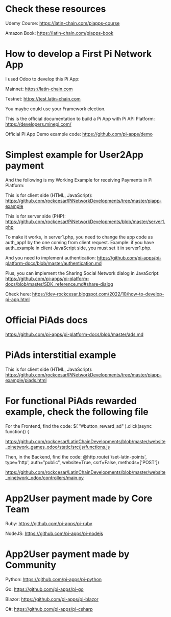 # Check these resources

Udemy Course:
https://latin-chain.com/piapps-course

Amazon Book:
https://latin-chain.com/piapps-book

# How to develop a First Pi Network App

I used Odoo to develop this Pi App:

Mainnet: https://latin-chain.com

Testnet: https://test.latin-chain.com

You maybe could use your Framework election.

This is the official documentation to build a Pi App with Pi API Platform:
https://developers.minepi.com/

Official Pi App Demo example code:
https://github.com/pi-apps/demo

# Simplest example for User2App payment

And the following is my Working Example for receiving Payments in Pi Platform:

This is for client side (HTML, JavaScript):
https://github.com/rockcesar/PiNetworkDevelopments/tree/master/piapp-example

This is for server side (PHP):
https://github.com/rockcesar/PiNetworkDevelopments/blob/master/server1.php

To make it works, in server1.php, you need to change the app code as auth_app1
by the one coming from client request. Example: if you have auth_example
in client JavaScript side, you must set it in server1.php.

And you need to implement authentication:
https://github.com/pi-apps/pi-platform-docs/blob/master/authentication.md

Plus, you can implement the Sharing Social Network dialog in JavaScript:
https://github.com/pi-apps/pi-platform-docs/blob/master/SDK_reference.md#share-dialog

Check here:
https://dev-rockcesar.blogspot.com/2022/10/how-to-develop-pi-app.html

# Official PiAds docs

https://github.com/pi-apps/pi-platform-docs/blob/master/ads.md

# PiAds interstitial example

This is for client side (HTML, JavaScript):
https://github.com/rockcesar/PiNetworkDevelopments/tree/master/piapp-example/piads.html

# For functional PiAds rewarded example, check the following file

For the Frontend, find the code: $( "#button_reward_ad" ).click(async function() {

https://github.com/rockcesar/LatinChainDevelopments/blob/master/website_pinetwork_games_odoo/static/src/js/functions.js

Then, in the Backend, find the code: @http.route('/set-latin-points', type='http', auth="public", website=True, csrf=False, methods=['POST'])

https://github.com/rockcesar/LatinChainDevelopments/blob/master/website_pinetwork_odoo/controllers/main.py

# App2User payment made by Core Team

Ruby: https://github.com/pi-apps/pi-ruby

NodeJS: https://github.com/pi-apps/pi-nodejs

# App2User payment made by Community

Python: https://github.com/pi-apps/pi-python

Go: https://github.com/pi-apps/pi-go

Blazor: https://github.com/pi-apps/pi-blazor

C#: https://github.com/pi-apps/pi-csharp
